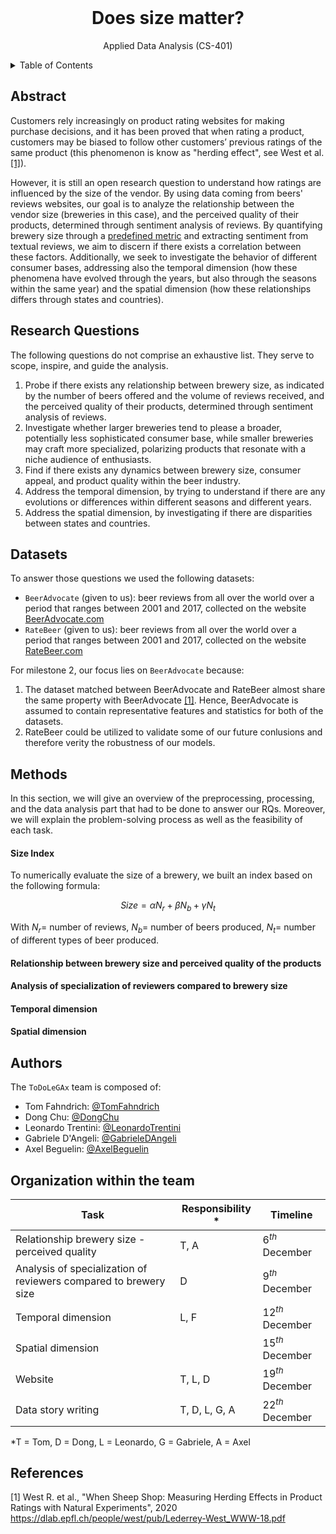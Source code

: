 <div id="top"></div>

<br />
<div align="center">
<h1 align="center">Does size matter?</h1>
  <p align="center">
    Applied Data Analysis (CS-401)
  </p>
</div>

<details>
  <summary>Table of Contents</summary>
  <ol>
    <li><a href="#Abstract">Abstract</a></li>
    <li><a href="#Research-Questions">Research Questions</a></li>
    <li><a href="#Datasets">Datasets</a></li>
    <li><a href="#Methods">Methods</a></li>
    <li><a href="#Authors">Authors</a></li>
    <li><a href="#Organization-within-the-team">Organization within the team</a></li>
    <li><a href="#References">References</a></li>
  </ol>
</details>

## Abstract
Customers rely increasingly on product rating websites for making purchase decisions, and it has been proved that when rating a product, customers may be biased to follow other customers’ previous ratings of the same product (this phenomenon is know as "herding effect", see West et al. [[1]](#References)).

However, it is still an open research question to understand how ratings are influenced by the size of the vendor. By using data coming from beers' reviews websites, our goal is to analyze the relationship between the vendor size (breweries in this case), and the perceived quality of their products, determined through sentiment analysis of reviews. 
By quantifying brewery size through a [predefined metric](#Size-Index) and extracting sentiment from textual reviews, we aim to discern if there exists a correlation between these factors. Additionally, we seek to investigate the behavior of different consumer bases, addressing also the temporal dimension (how these phenomena have evolved through the years, but also through the seasons within the same year) and the spatial dimension (how these relationships differs through states and countries).

## Research Questions
The following questions do not comprise an exhaustive list. They serve to scope, inspire, and guide the analysis.

1) Probe if there exists any relationship between brewery size, as indicated by the number of beers offered and the volume of reviews received, and the perceived quality of their products, determined through sentiment analysis of reviews.
2) Investigate whether larger breweries tend to please a broader, potentially less sophisticated consumer base, while smaller breweries may craft more specialized, polarizing products that resonate with a niche audience of enthusiasts.
3) Find if there exists any dynamics between brewery size, consumer appeal, and product quality within the beer industry.
4) Address the temporal dimension, by trying to understand if there are any evolutions or differences within different seasons and different years.
5) Address the spatial dimension, by investigating if there are disparities between states and countries.

## Datasets
To answer those questions we used the following datasets:
- `BeerAdvocate` (given to us): beer reviews from all over the world over a period that ranges between 2001 and 2017, collected on the website [BeerAdvocate.com](https://www.beeradvocate.com/)
- `RateBeer` (given to us): beer reviews from all over the world over a period that ranges between 2001 and 2017, collected on the website [RateBeer.com](https://www.ratebeer.com/ratebeerbest/)

For milestone 2, our focus lies on `BeerAdvocate` because:
1) The dataset matched between BeerAdvocate and RateBeer almost share the same property with BeerAdvocate [[1]](#References). Hence, BeerAdvocate is assumed to contain representative features and statistics for both of the datasets.
2) RateBeer could be utilized to validate some of our future conlusions and therefore verity the robustness of our models.

## Methods
In this section, we will give an overview of the preprocessing, processing, and the data analysis part that had to be done to answer our RQs. Moreover, we will explain the problem-solving process as well as the feasibility of each task. 

#### Size Index
To numerically evaluate the size of a brewery, we built an index based on the following formula:
```math
Size = \alpha N_r + \beta N_b + \gamma N_t
```
With $N_r =$ number of reviews, $N_b =$ number of beers produced, $N_t =$ number of different types of beer produced.
#### Relationship between brewery size and perceived quality of the products
#### Analysis of specialization of reviewers compared to brewery size
#### Temporal dimension
#### Spatial dimension



## Authors

The `ToDoLeGAx` team is composed of:
- Tom Fahndrich: [@TomFahndrich](https://github.com/tomfahndrich)  
- Dong Chu: [@DongChu](https://github.com/chudonguestc)  
- Leonardo Trentini: [@LeonardoTrentini](https://github.com/leotrentini22)
- Gabriele D'Angeli: [@GabrieleDAngeli](https://github.com/gabrieledangeli)
- Axel Beguelin: [@AxelBeguelin](https://github.com/AxelBegue)

## Organization within the team


|Task                        | Responsibility * |Timeline             |
|----------------------------|------------------|-----------------------------|
|Relationship brewery size - perceived quality | T, A             |  $6^{th}$ December  |
|Analysis of specialization of reviewers compared to brewery size      | D                |   $9^{th}$ December  |
|Temporal dimension                           | L, F             |   $12^{th}$ December  |
|Spatial dimension                           |                  |    $15^{th}$ December  |
|Website                                            | T, L, D          |    $19^{th}$ December  |
|Data story writing                                 | T, D, L, G, A    |   $22^{th}$ December  |

*T = Tom, D = Dong, L = Leonardo, G = Gabriele, A = Axel


## References

[1] West R. et al.,  "When Sheep Shop: Measuring Herding Effects in Product
Ratings with Natural Experiments", 2020 https://dlab.epfl.ch/people/west/pub/Lederrey-West_WWW-18.pdf
